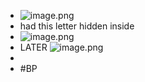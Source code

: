 - ![image.png](image_1752397834247_0.png)
- had this letter hidden inside
- ![image.png](image_1752397883775_0.png)
- LATER ![image.png](image_1752398001064_0.png)
-
- #BP